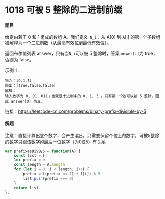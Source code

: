 # 1018  可被 5 整除的二进制前缀

#### 题目

给定由若干 0 和 1 组成的数组 A。我们定义` N_i`：从 A[0] 到 A[i] 的第 i 个子数组被解释为一个二进制数（从最高有效位到最低有效位）。

返回布尔值列表 answer，只有当` N_i `可以被 5 整除时，答案` answer[i] `为 true，否则为 false。

示例 1：

```
输入：[0,1,1]
输出：[true,false,false]
解释：
输入数字为 0, 01, 011；也就是十进制中的 0, 1, 3 。只有第一个数可以被 5 整除，因此 answer[0] 为真。
```

链接：https://leetcode-cn.com/problems/binary-prefix-divisible-by-5

#### 解题

注意：直接计算出整个数字，会产生溢出。只需要保留个位上的数字，可被5整除的数字只跟该数字的最后一位数字（为0或5）有关系

```js
var prefixesDivBy5 = function(A) {
    const list = []
    let prefix = 0
    const length = A.length
    for (let i = 0; i < length; i++) {
        prefix = ((prefix << 1) + A[i]) % 5
        list.push(prefix === 0)
    }
    return list
};
```

